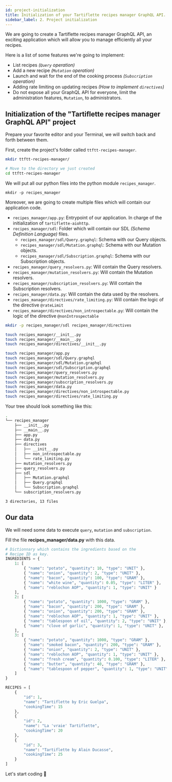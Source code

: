 ```yaml
---
id: project-initialization
title: Initialization of your Tartiflette recipes manager GraphQL API.
sidebar_label: 2. Project initialization
---
```


We are going to create a Tartiflette recipes manager GraphQL API, an exciting application which will allow you to manage efficiently all your recipes.

Here is a list of some features we're going to implement:

* List recipes _(`Query` operation)_
* Add a new recipe _(`Mutation` operation)_
* Launch and wait for the end of the cooking process _(`Subscription` operation)_
* Adding rate limiting on updating recipes _(How to implement `directives`)_
* Do not expose all your GraphQL API for everyone, limit the administration features, `Mutation`, to administrators.


## Initialization of the "Tartiflette recipes manager GraphQL API" project

Prepare your favorite editor and your Terminal, we will switch back and forth between them.

First, create the project's folder called `ttftt-recipes-manager`.
```bash
mkdir ttftt-recipes-manager/

# Move to the directory we just created
cd ttftt-recipes-manager
```

We will put all our python files into the python module `recipes_manager`.
```
mkdir -p recipes_manager
```

Moreover, we are going to create multiple files which will contain our application code.
* `recipes_manager/app.py`: Entrypoint of our application. In charge of the initialization of `tartiflette-aiohttp`.
* `recipes_manager/sdl`: Folder which will contain our SDL _(Schema Definition Language)_ files.
  * `recipes_manager/sdl/Query.graphql`: Schema with our Query objects.
  * `recipes_manager/sdl/Mutation.graphql`: Schema with our Mutation objects.
  * `recipes_manager/sdl/Subscription.graphql`: Schema with our Subscription objects.
* `recipes_manager/query_resolvers.py`: Will contain the Query resolvers.
* `recipes_manager/mutation_resolvers.py`: Will contain the Mutation resolvers.
* `recipes_manager/subscription_resolvers.py`: Will contain the Subscription resolvers.
* `recipes_manager/data.py`: Will contain the data used by the resolvers.
* `recipes_manager/directives/rate_limiting.py`: Will contain the logic of the directive `@rateLimit`
* `recipes_manager/directives/non_introspectable.py`: Will contain the logic of the directive `@nonIntrospectable`


```sh
mkdir -p recipes_manager/sdl recipes_manager/directives

touch recipes_manager/__init__.py
touch recipes_manager/__main__.py
touch recipes_manager/directives/__init__.py

touch recipes_manager/app.py
touch recipes_manager/sdl/Query.graphql
touch recipes_manager/sdl/Mutation.graphql
touch recipes_manager/sdl/Subscription.graphql
touch recipes_manager/query_resolvers.py
touch recipes_manager/mutation_resolvers.py
touch recipes_manager/subscription_resolvers.py
touch recipes_manager/data.py
touch recipes_manager/directives/non_introspectable.py
touch recipes_manager/directives/rate_limiting.py
```

Your tree should look something like this:

```bash
.
└── recipes_manager
    ├── __init__.py
    ├── __main__.py
    ├── app.py
    ├── data.py
    ├── directives
    │   ├── __init__.py
    │   ├── non_introspectable.py
    │   └── rate_limiting.py
    ├── mutation_resolvers.py
    ├── query_resolvers.py
    ├── sdl
    │   ├── Mutation.graphql
    │   ├── Query.graphql
    │   └── Subscription.graphql
    └── subscription_resolvers.py

3 directories, 13 files
```

## Our data

We will need some data to execute `query`, `mutation` and `subscription`.

Fill the file **recipes_manager/data.py** with this data.

```python
# Dictionnary which contains the ingredients based on the
# Recipe ID as key.
INGREDIENTS = {
    1: [
        { "name": "potato", "quantity": 10, "type": "UNIT" },
        { "name": "onion", "quantity": 2, "type": "UNIT" },
        { "name": "bacon", "quantity": 100, "type": "GRAM" },
        { "name": "white wine", "quantity": 0.05, "type": "LITER" },
        { "name": "reblochon AOP", "quantity": 1, "type": "UNIT" }
    ],
    2: [
        { "name": "potato", "quantity": 1000, "type": "GRAM" },
        { "name": "bacon", "quantity": 200, "type": "GRAM" },
        { "name": "onion", "quantity": 200, "type": "GRAM" },
        { "name": "reblochon AOP", "quantity": 1, "type": "UNIT" },
        { "name": "tablespoon of oil", "quantity": 2, "type": "UNIT" },
        { "name": "clove of garlic", "quantity": 1, "type": "UNIT" },
    ],
    3: [
        { "name": "potato", "quantity": 1000, "type": "GRAM" },
        { "name": "smoked bacon", "quantity": 200, "type": "GRAM" },
        { "name": "onion", "quantity": 2, "type": "UNIT" },
        { "name": "reblochon AOP", "quantity": 1, "type": "UNIT" },
        { "name": "fresh cream", "quantity": 0.100, "type": "LITER" },
        { "name": "butter", "quantity": 40, "type": "GRAM" },
        { "name": "tablespoon of pepper", "quantity": 1, "type": "UNIT" },
    ]
}

RECIPES = [
    {
        "id": 1,
        "name": "Tartiflette by Eric Guelpa",
        "cookingTime": 15
    },
    {
        "id": 2,
        "name": "La 'vraie' Tartiflette",
        "cookingTime": 20
    },
    {
        "id": 3,
        "name": "Tartiflette by Alain Ducasse",
        "cookingTime": 25
    }
]
```

Let's start coding :tada:
